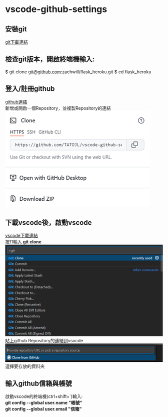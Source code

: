 # vscode-github-settings #

## 安裝git ##
[git下載連結](https://git-scm.com)

檢查git版本，開啟終端機輸入:
--------------- 

  $ git clone git@github.com:zachwill/flask_heroku.git
  $ cd flask_heroku

## 登入/註冊github ##
[github連結](https://github.com)  
新增或開啟一個Repository，並複製Repository的連結
![copy](TATOJL_repository_copy.png)  
## 下載vscode後，啟動vscode ##
[vscode下載連結](https://code.visualstudio.com)  
按f1輸入 __git clone__
![](vscode-f1.png)  
貼上github Repository的連結到vsocde   
![gitclone](vscode-gitclone.png)  
選擇要存放的資料夾  
## 輸入github信箱與帳號 ##
啟動vscode的終端機(ctrl+shift+`)輸入:  
__git config --global user.name "帳號"__    
__git config --global user.email "信箱"__